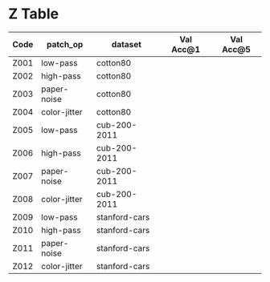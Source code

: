 # Z Table

| Code | patch_op | dataset | Val Acc@1 | Val Acc@5 |
|------|----------|---------|-----------|-----------|
| Z001 | low-pass | cotton80|           |           |
| Z002 | high-pass| cotton80|           |           |
| Z003 | paper-noise | cotton80|           |           |
| Z004 | color-jitter | cotton80|           |           |
| Z005 | low-pass | cub-200-2011|           |           |
| Z006 | high-pass| cub-200-2011|           |           |
| Z007 | paper-noise | cub-200-2011|           |           |
| Z008 | color-jitter | cub-200-2011|           |           |
| Z009 | low-pass | stanford-cars|           |           |
| Z010 | high-pass| stanford-cars|           |           |
| Z011 | paper-noise | stanford-cars|           |           |
| Z012 | color-jitter | stanford-cars|           |           |